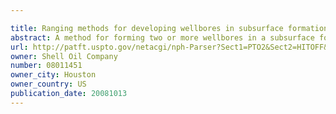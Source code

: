 ```yaml
---

title: Ranging methods for developing wellbores in subsurface formations
abstract: A method for forming two or more wellbores in a subsurface formation includes forming a first wellbore in the formation. A second wellbore is directionally drilled in a selected relationship relative to the first wellbore. At least one magnetic field is provided in the second wellbore using one or more magnets in the second wellbore located on a drilling string used to drill the second wellbore. At least one magnetic field is sensed in the first wellbore using at least two sensors in the first wellbore as the magnetic field passes by the at least two sensors while the second wellbore is being drilled. A position of the second wellbore is continuously assessed relative to the first wellbore using the sensed magnetic field. The direction of drilling of the second wellbore is adjusted so that the second wellbore remains in the selected relationship relative to the first wellbore.
url: http://patft.uspto.gov/netacgi/nph-Parser?Sect1=PTO2&Sect2=HITOFF&p=1&u=%2Fnetahtml%2FPTO%2Fsearch-adv.htm&r=1&f=G&l=50&d=PALL&S1=08011451&OS=08011451&RS=08011451
owner: Shell Oil Company
number: 08011451
owner_city: Houston
owner_country: US
publication_date: 20081013
---
```

